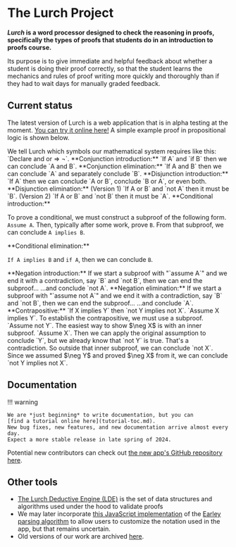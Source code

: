 
# The Lurch Project

***Lurch* is a word processor designed to check the reasoning in proofs,
specifically the types of proofs that students do in an introduction to proofs
course.**

Its purpose is to give immediate and helpful feedback about whether a student is
doing their proof correctly, so that the student learns the mechanics and rules
of proof writing more quickly and thoroughly than if they had to wait days for
manually graded feedback.

## Current status

The latest version of Lurch is a web application that is in alpha testing at the
moment.  [You can try it online here!](http://lurchmath.github.io/lurchmath)
A simple example proof in propositional logic is shown below.

<div class='lurch-embed' width='100%' height='500px' validate='true'>

<div class='header'>
We tell Lurch which symbols our mathematical system requires like this:
`Declare and or ⇒ ¬`.

<rule>
**Conjunction introduction:**
`If A` and `if B` then we can conclude `A and B`.
</rule>

<rule>
**Conjunction elimination:**
`If A and B` then we can conclude `A` and separately conclude `B`.
</rule>

<rule>
**Disjunction introduction:**
`If A` then we can conclude `A or B`, conclude `B or A`, or even both.
</rule>

<rule>
**Disjunction elimination:**

<subproof>
(Version 1)  `If A or B` and `not A` then it must be `B`.
</subproof>
<subproof>
(Version 2)  `If A or B` and `not B` then it must be `A`.
</subproof>
</rule>

<rule>
**Conditional introduction:**

To prove a conditional, we must construct a subproof of the following form.
<premise>
`Assume A`.  Then, typically after some work, prove `B`.
</premise>
From that subproof, we can conclude `A implies B`.
</rule>

<rule>
**Conditional elimination:**

`If A implies B` and `if A`, then we can conclude `B`.
</rule>

<rule>
**Negation introduction:**

<premise>
If we start a subproof with "`assume A`" and we end it with a contradiction,
say `B` and `not B`, then we can end the subproof...
</premise>
...and conclude `not A`.
</rule>

<rule>
**Negation elimination:**

<premise>
If we start a subproof with "`assume not A`" and we end it with a contradiction,
say `B` and `not B`, then we can end the subproof...
</premise>
...and conclude `A`.
</rule>
</div>

<theorem>
**Contrapositive:** `If X implies Y` then `not Y implies not X`.
</theorem>
<proof>
`Assume X implies Y`.  To establish the contrapositive, we must use a subproof.
<subproof>
`Assume not Y`.  The easiest way to show $\neg X$ is with an inner subproof.
<subproof>
`Assume X`.  Then we can apply the original assumption to conclude `Y`, but we
already know that `not Y` is true.  That's a contradiction.
</subproof>
So outside that inner subproof, we can conclude `not X`.
</subproof>
Since we assumed $\neg Y$ and proved $\neg X$ from it, we can conclude
`not Y implies not X`.
</proof>
</div>

## Documentation

!!! warning

    We are *just beginning* to write documentation, but you can
    [find a tutorial online here](tutorial-toc.md).
    New bug fixes, new features, and new documentation arrive almost every day.
    Expect a more stable release in late spring of 2024.

Potential new contributors can check out
[the new app's GitHub repository here](http://www.github.com/lurchmath/lurchmath).

## Other tools

 * [The Lurch Deductive Engine (LDE)](http://github.com/lurchmath/lde) is the
   set of data structures and algorithms used under the hood to validate proofs
 * We may later incorporate
   [this JavaScript implementation](http://lurchmath.github.io/earley-parser)
   of the [Earley parsing algorithm](https://en.wikipedia.org/wiki/Earley_parser)
   to allow users to customize the notation used in the app, but that remains
   uncertain.
 * Old versions of our work are archived [here](old-versions.md).
